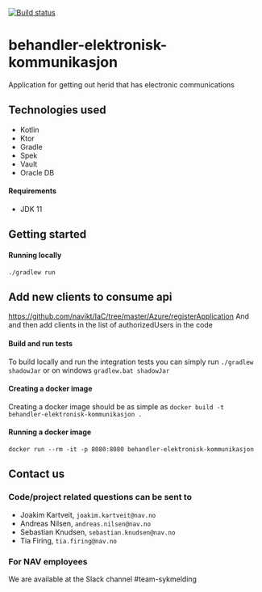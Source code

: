[![Build status](https://github.com/navikt/behandler-elektronisk-kommunikasjon/workflows/Deploy%20to%20dev%20and%20prod/badge.svg)](https://github.com/navikt/behandler-elektronisk-kommunikasjon/workflows/Deploy%20to%20dev%20and%20prod/badge.svg)
# behandler-elektronisk-kommunikasjon
Application for getting out herid that has electronic communications

## Technologies used
* Kotlin
* Ktor
* Gradle
* Spek
* Vault
* Oracle DB

#### Requirements

* JDK 11

## Getting started
#### Running locally
`./gradlew run`

## Add new clients to consume api
https://github.com/navikt/IaC/tree/master/Azure/registerApplication
And and then add clients in the list of authorizedUsers in the code

#### Build and run tests
To build locally and run the integration tests you can simply run `./gradlew shadowJar` or on windows 
`gradlew.bat shadowJar`

#### Creating a docker image
Creating a docker image should be as simple as `docker build -t behandler-elektronisk-kommunikasjon .`

#### Running a docker image
`docker run --rm -it -p 8080:8080 behandler-elektronisk-kommunikasjon`

## Contact us
### Code/project related questions can be sent to
* Joakim Kartveit, `joakim.kartveit@nav.no`
* Andreas Nilsen, `andreas.nilsen@nav.no`
* Sebastian Knudsen, `sebastian.knudsen@nav.no`
* Tia Firing, `tia.firing@nav.no`

### For NAV employees
We are available at the Slack channel #team-sykmelding
